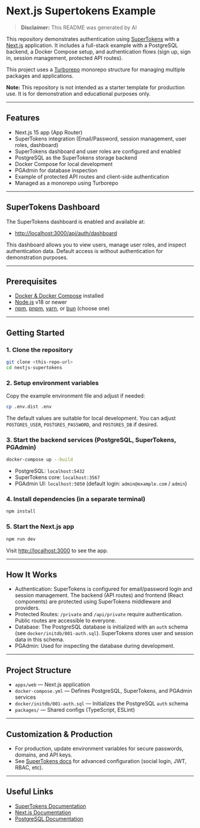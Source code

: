 # Next.js Supertokens Example

> **Disclaimer:** This README was generated by AI

This repository demonstrates authentication using [SuperTokens](https://supertokens.com/) with a [Next.js](https://nextjs.org/) application. It includes a full-stack example with a PostgreSQL backend, a Docker Compose setup, and authentication flows (sign up, sign in, session management, protected API routes).

This project uses a [Turborepo](https://turbo.build/) monorepo structure for managing multiple packages and applications.

**Note:** This repository is not intended as a starter template for production use. It is for demonstration and educational purposes only.

---

## Features

- Next.js 15 app (App Router)
- SuperTokens integration (Email/Password, session management, user roles, dashboard)
- SuperTokens dashboard and user roles are configured and enabled
- PostgreSQL as the SuperTokens storage backend
- Docker Compose for local development
- PGAdmin for database inspection
- Example of protected API routes and client-side authentication
- Managed as a monorepo using Turborepo

---

## SuperTokens Dashboard

The SuperTokens dashboard is enabled and available at:

- [http://localhost:3000/api/auth/dashboard](http://localhost:3000/api/auth/dashboard)

This dashboard allows you to view users, manage user roles, and inspect authentication data. Default access is without authentication for demonstration purposes.

---

## Prerequisites

- [Docker & Docker Compose](https://docs.docker.com/get-docker/) installed
- [Node.js](https://nodejs.org/) v18 or newer
- [npm](https://www.npmjs.com/), [pnpm](https://pnpm.io/), [yarn](https://yarnpkg.com/), or [bun](https://bun.sh/) (choose one)

---

## Getting Started

### 1. Clone the repository

```bash
git clone <this-repo-url>
cd nextjs-supertokens
```

### 2. Setup environment variables

Copy the example environment file and adjust if needed:

```bash
cp .env.dist .env
```

The default values are suitable for local development. You can adjust `POSTGRES_USER`, `POSTGRES_PASSWORD`, and `POSTGRES_DB` if desired.

### 3. Start the backend services (PostgreSQL, SuperTokens, PGAdmin)

```bash
docker-compose up --build
```

- PostgreSQL: `localhost:5432`
- SuperTokens core: `localhost:3567`
- PGAdmin UI: `localhost:5050` (default login: `admin@example.com` / `admin`)

### 4. Install dependencies (in a separate terminal)

```bash
npm install
```

### 5. Start the Next.js app

```bash
npm run dev
```

Visit [http://localhost:3000](http://localhost:3000) to see the app.

---

## How It Works

- Authentication: SuperTokens is configured for email/password login and session management. The backend (API routes) and frontend (React components) are protected using SuperTokens middleware and providers.
- Protected Routes: `/private` and `/api/private` require authentication. Public routes are accessible to everyone.
- Database: The PostgreSQL database is initialized with an `auth` schema (see `docker/initdb/001-auth.sql`). SuperTokens stores user and session data in this schema.
- PGAdmin: Used for inspecting the database during development.

---

## Project Structure

- `apps/web` — Next.js application
- `docker-compose.yml` — Defines PostgreSQL, SuperTokens, and PGAdmin services
- `docker/initdb/001-auth.sql` — Initializes the PostgreSQL `auth` schema
- `packages/` — Shared configs (TypeScript, ESLint)

---

## Customization & Production

- For production, update environment variables for secure passwords, domains, and API keys.
- See [SuperTokens docs](https://supertokens.com/docs) for advanced configuration (social login, JWT, RBAC, etc).

---

## Useful Links

- [SuperTokens Documentation](https://supertokens.com/docs)
- [Next.js Documentation](https://nextjs.org/docs)
- [PostgreSQL Documentation](https://www.postgresql.org/docs/)
